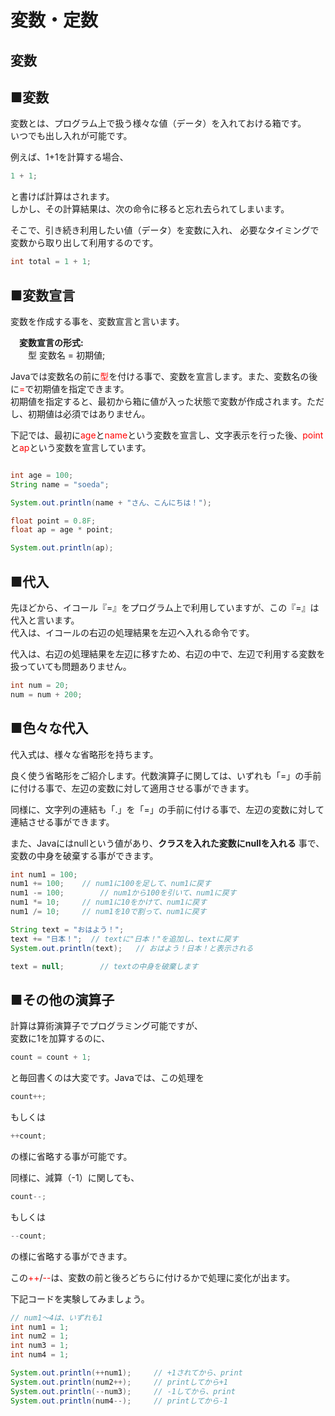 # 変数・定数
## 変数

## ■変数
変数とは、プログラム上で扱う様々な値（データ）を入れておける箱です。  
いつでも出し入れが可能です。

例えば、1+1を計算する場合、

```java
1 + 1;
```

と書けば計算はされます。  
しかし、その計算結果は、次の命令に移ると忘れ去られてしまいます。

そこで、引き続き利用したい値（データ）を変数に入れ、
必要なタイミングで変数から取り出して利用するのです。

```java
int total = 1 + 1;
```



## ■変数宣言
変数を作成する事を、変数宣言と言います。

　**変数宣言の形式:**  
　　型 変数名 = 初期値;

Javaでは変数名の前に<font color="red">型</font>を付ける事で、変数を宣言します。また、変数名の後に<font color="red">=</font>で初期値を指定できます。  
初期値を指定すると、最初から箱に値が入った状態で変数が作成されます。ただし、初期値は必須ではありません。

下記では、最初に<font color="red">age</font>と<font color="red">name</font>という変数を宣言し、文字表示を行った後、<font color="red">point</font>と<font color="red">ap</font>という変数を宣言しています。

```java

int age = 100;
String name = "soeda";

System.out.println(name + "さん、こんにちは！");

float point = 0.8F;
float ap = age * point;

System.out.println(ap);


```

## ■代入
先ほどから、イコール『=』をプログラム上で利用していますが、この『=』は代入と言います。  
代入は、イコールの右辺の処理結果を左辺へ入れる命令です。

代入は、右辺の処理結果を左辺に移すため、右辺の中で、左辺で利用する変数を扱っていても問題ありません。

```java
int num = 20;
num = num + 200;
```

## ■色々な代入
代入式は、様々な省略形を持ちます。

良く使う省略形をご紹介します。代数演算子に関しては、いずれも「=」の手前に付ける事で、左辺の変数に対して適用させる事ができます。

同様に、文字列の連結も「.」を「=」の手前に付ける事で、左辺の変数に対して連結させる事ができます。


また、Javaにはnullという値があり、**クラスを入れた変数にnullを入れる** 事で、変数の中身を破棄する事ができます。

```java
int num1 = 100;
num1 += 100;	// num1に100を足して、num1に戻す
num1 -= 100;		// num1から100を引いて、num1に戻す
num1 *= 10;		// num1に10をかけて、num1に戻す
num1 /= 10;		// num1を10で割って、num1に戻す

String text = "おはよう！";
text += "日本！";	// textに"日本！"を追加し、textに戻す
System.out.println(text);   // おはよう！日本！と表示される

text = null;		// textの中身を破棄します

```

## ■その他の演算子
計算は算術演算子でプログラミング可能ですが、  
変数に1を加算するのに、

```java
count = count + 1;
```

と毎回書くのは大変です。Javaでは、この処理を

```java
count++;
```

もしくは

```java
++count;
```

の様に省略する事が可能です。

同様に、減算（-1）に関しても、

```java
count--;
```

もしくは

```java
--count;
```

の様に省略する事ができます。

この<font color="red">++</font>/<font color="red">--</font>は、変数の前と後ろどちらに付けるかで処理に変化が出ます。

下記コードを実験してみましょう。

```java
// num1～4は、いずれも1
int num1 = 1;
int num2 = 1;
int num3 = 1;
int num4 = 1;

System.out.println(++num1);		// +1されてから、print
System.out.println(num2++);		// printしてから+1
System.out.println(--num3);		// -1してから、print
System.out.println(num4--);		// printしてから-1
```

